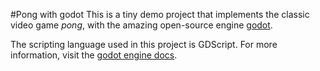 #Pong with godot
This is a tiny demo project that implements the classic video game *pong*, with the amazing open-source engine [godot](https://github.com/godotengine/godot).

The scripting language used in this project is GDScript. For more information, visit the [godot engine docs](https://docs.godotengine.org/). 
